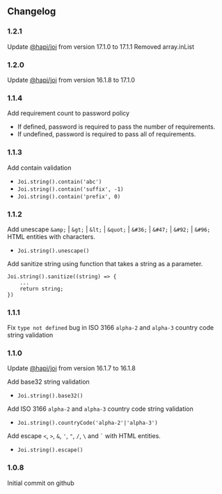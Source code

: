 ## Changelog

### 1.2.1

Update [@hapi/joi](https://www.npmjs.com/package/@hapi/joi) from version 17.1.0 to 17.1.1
Removed array.inList

### 1.2.0

Update [@hapi/joi](https://www.npmjs.com/package/@hapi/joi) from version 16.1.8 to 17.1.0

### 1.1.4

Add requirement count to password policy

* If defined, password is required to pass the number of requirements.
* If undefined, password is required to pass all of requirements.


### 1.1.3

Add contain validation

* `Joi.string().contain('abc')`
* `Joi.string().contain('suffix', -1)`
* `Joi.string().contain('prefix', 0)`

### 1.1.2

Add unescape `&amp;` | `&gt;` | `&lt;` | `&quot;` | `&#36;` | `&#47;` | `&#92;` | `&#96;` HTML entities with characters.

* `Joi.string().unescape()` 

Add sanitize string using function that takes a string as a parameter.

```
Joi.string().sanitize((string) => {
	...
	return string;
})
``` 

### 1.1.1

Fix `type not defined` bug in ISO 3166 `alpha-2` and `alpha-3` country code string validation

### 1.1.0

Update [@hapi/joi](https://www.npmjs.com/package/@hapi/joi) from version 16.1.7 to 16.1.8

Add base32 string validation

* `Joi.string().base32()`

Add ISO 3166 `alpha-2` and `alpha-3` country code string validation

* `Joi.string().countryCode('alpha-2'|'alpha-3')`

Add escape `<`, `>`, `&`, `'`, `"`, `/`, `\` and `` ` `` with HTML entities.

* `Joi.string().escape()`
 
### 1.0.8

Initial commit on github